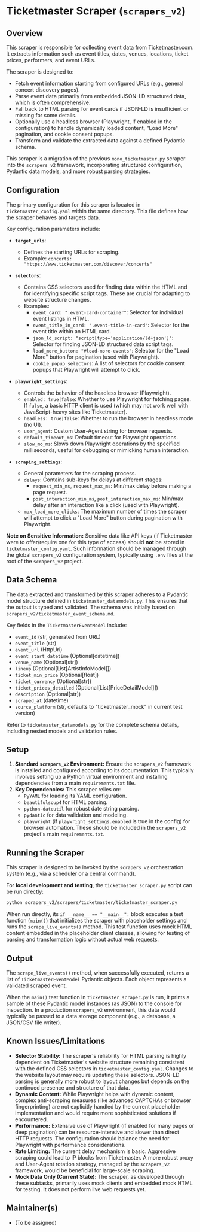 # Ticketmaster Scraper (`scrapers_v2`)

## Overview
This scraper is responsible for collecting event data from Ticketmaster.com. It extracts information such as event titles, dates, venues, locations, ticket prices, performers, and event URLs.

The scraper is designed to:
- Fetch event information starting from configured URLs (e.g., general concert discovery pages).
- Parse event data primarily from embedded JSON-LD structured data, which is often comprehensive.
- Fall back to HTML parsing for event cards if JSON-LD is insufficient or missing for some details.
- Optionally use a headless browser (Playwright, if enabled in the configuration) to handle dynamically loaded content, "Load More" pagination, and cookie consent popups.
- Transform and validate the extracted data against a defined Pydantic schema.

This scraper is a migration of the previous `mono_ticketmaster.py` scraper into the `scrapers_v2` framework, incorporating structured configuration, Pydantic data models, and more robust parsing strategies.

## Configuration
The primary configuration for this scraper is located in `ticketmaster_config.yaml` within the same directory. This file defines how the scraper behaves and targets data.

Key configuration parameters include:

-   **`target_urls`**:
    *   Defines the starting URLs for scraping.
    *   Example: `concerts: "https://www.ticketmaster.com/discover/concerts"`

-   **`selectors`**:
    *   Contains CSS selectors used for finding data within the HTML and for identifying specific script tags. These are crucial for adapting to website structure changes.
    *   Examples:
        *   `event_card: ".event-card-container"`: Selector for individual event listings in HTML.
        *   `event_title_in_card: ".event-title-in-card"`: Selector for the event title within an HTML card.
        *   `json_ld_script: "script[type='application/ld+json']"`: Selector for finding JSON-LD structured data script tags.
        *   `load_more_button: "#load-more-events"`: Selector for the "Load More" button for pagination (used with Playwright).
        *   `cookie_popup_selectors`: A list of selectors for cookie consent popups that Playwright will attempt to click.

-   **`playwright_settings`**:
    *   Controls the behavior of the headless browser (Playwright).
    *   `enabled: true|false`: Whether to use Playwright for fetching pages. If `false`, a basic HTTP client is used (which may not work well with JavaScript-heavy sites like Ticketmaster).
    *   `headless: true|false`: Whether to run the browser in headless mode (no UI).
    *   `user_agent`: Custom User-Agent string for browser requests.
    *   `default_timeout_ms`: Default timeout for Playwright operations.
    *   `slow_mo_ms`: Slows down Playwright operations by the specified milliseconds, useful for debugging or mimicking human interaction.

-   **`scraping_settings`**:
    *   General parameters for the scraping process.
    *   `delays`: Contains sub-keys for delays at different stages:
        *   `request_min_ms`, `request_max_ms`: Min/max delay before making a page request.
        *   `post_interaction_min_ms`, `post_interaction_max_ms`: Min/max delay after an interaction like a click (used with Playwright).
    *   `max_load_more_clicks`: The maximum number of times the scraper will attempt to click a "Load More" button during pagination with Playwright.

**Note on Sensitive Information:** Sensitive data like API keys (if Ticketmaster were to offer/require one for this type of access) should **not** be stored in `ticketmaster_config.yaml`. Such information should be managed through the global `scrapers_v2` configuration system, typically using `.env` files at the root of the `scrapers_v2` project.

## Data Schema
The data extracted and transformed by this scraper adheres to a Pydantic model structure defined in `ticketmaster_datamodels.py`. This ensures that the output is typed and validated. The schema was initially based on `scrapers_v2/ticketmaster_event_schema.md`.

Key fields in the `TicketmasterEventModel` include:
-   `event_id` (str, generated from URL)
-   `event_title` (str)
-   `event_url` (HttpUrl)
-   `event_start_datetime` (Optional[datetime])
-   `venue_name` (Optional[str])
-   `lineup` (Optional[List[ArtistInfoModel]])
-   `ticket_min_price` (Optional[float])
-   `ticket_currency` (Optional[str])
-   `ticket_prices_detailed` (Optional[List[PriceDetailModel]])
-   `description` (Optional[str])
-   `scraped_at` (datetime)
-   `source_platform` (str, defaults to "ticketmaster_mock" in current test version)

Refer to `ticketmaster_datamodels.py` for the complete schema details, including nested models and validation rules.

## Setup
1.  **Standard `scrapers_v2` Environment:** Ensure the `scrapers_v2` framework is installed and configured according to its documentation. This typically involves setting up a Python virtual environment and installing dependencies from a main `requirements.txt` file.
2.  **Key Dependencies:** This scraper relies on:
    *   `PyYAML` for loading its YAML configuration.
    *   `beautifulsoup4` for HTML parsing.
    *   `python-dateutil` for robust date string parsing.
    *   `pydantic` for data validation and modeling.
    *   `playwright` (if `playwright_settings.enabled` is true in the config) for browser automation.
    These should be included in the `scrapers_v2` project's main `requirements.txt`.

## Running the Scraper
This scraper is designed to be invoked by the `scrapers_v2` orchestration system (e.g., via a scheduler or a central command).

For **local development and testing**, the `ticketmaster_scraper.py` script can be run directly:
```bash
python scrapers_v2/scrapers/ticketmaster/ticketmaster_scraper.py
```
When run directly, its `if __name__ == "__main__":` block executes a test function (`main()`) that initializes the scraper with placeholder settings and runs the `scrape_live_events()` method. This test function uses mock HTML content embedded in the placeholder client classes, allowing for testing of parsing and transformation logic without actual web requests.

## Output
The `scrape_live_events()` method, when successfully executed, returns a list of `TicketmasterEventModel` Pydantic objects. Each object represents a validated scraped event.

When the `main()` test function in `ticketmaster_scraper.py` is run, it prints a sample of these Pydantic model instances (as JSON) to the console for inspection. In a production `scrapers_v2` environment, this data would typically be passed to a data storage component (e.g., a database, a JSON/CSV file writer).

## Known Issues/Limitations
-   **Selector Stability:** The scraper's reliability for HTML parsing is highly dependent on Ticketmaster's website structure remaining consistent with the defined CSS selectors in `ticketmaster_config.yaml`. Changes to the website layout may require updating these selectors. JSON-LD parsing is generally more robust to layout changes but depends on the continued presence and structure of that data.
-   **Dynamic Content:** While Playwright helps with dynamic content, complex anti-scraping measures (like advanced CAPTCHAs or browser fingerprinting) are not explicitly handled by the current placeholder implementation and would require more sophisticated solutions if encountered.
-   **Performance:** Extensive use of Playwright (if enabled for many pages or deep pagination) can be resource-intensive and slower than direct HTTP requests. The configuration should balance the need for Playwright with performance considerations.
-   **Rate Limiting:** The current delay mechanism is basic. Aggressive scraping could lead to IP blocks from Ticketmaster. A more robust proxy and User-Agent rotation strategy, managed by the `scrapers_v2` framework, would be beneficial for large-scale scraping.
-   **Mock Data Only (Current State):** The scraper, as developed through these subtasks, primarily uses mock clients and embedded mock HTML for testing. It does not perform live web requests yet.

## Maintainer(s)
-   (To be assigned)
```
